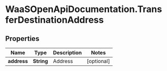 # WaaSOpenApiDocumentation.TransferDestinationAddress

## Properties

Name | Type | Description | Notes
------------ | ------------- | ------------- | -------------
**address** | **String** | Address | [optional] 


